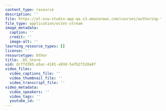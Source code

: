 ```yaml
---
content_type: resource
description: ''
file: https://ol-ocw-studio-app-qa.s3.amazonaws.com/courses/authoring-test-demo-1027-cathleen/ds_store
file_type: application/octet-stream
image_metadata:
  caption: ''
  credit: ''
  image-alt: ''
learning_resource_types: []
license: ''
resourcetype: Other
title: .DS_Store
uid: dcffd385-a5ac-4101-a93d-5afb2f320a8f
video_files:
  video_captions_file: ''
  video_thumbnail_file: ''
  video_transcript_file: ''
video_metadata:
  video_speakers: ''
  video_tags: ''
  youtube_id: ''
---
```

